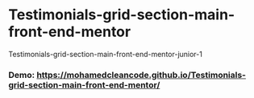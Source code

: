 # Testimonials-grid-section-main-front-end-mentor
Testimonials-grid-section-main-front-end-mentor-junior-1
### Demo: https://mohamedcleancode.github.io/Testimonials-grid-section-main-front-end-mentor/
